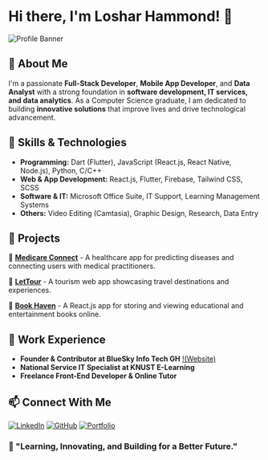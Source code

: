 # Hi there, I'm Loshar Hammond! 👋

![Profile Banner](https://avatars.githubusercontent.com/u/126801525?s=400&u=982dd1cd7507ec2c22a6c2e9f0a09520cf3f67d2&v=4)

## 🚀 About Me
I'm a passionate **Full-Stack Developer**, **Mobile App Developer**, and **Data Analyst** with a strong foundation in **software development, IT services, and data analytics**. As a Computer Science graduate, I am dedicated to building **innovative solutions** that improve lives and drive technological advancement.

## 🔧 Skills & Technologies
- **Programming:** Dart (Flutter), JavaScript (React.js, React Native, Node.js), Python, C/C++
- **Web & App Development:** React.js, Flutter, Firebase, Tailwind CSS, SCSS
- **Software & IT:** Microsoft Office Suite, IT Support, Learning Management Systems
- **Others:** Video Editing (Camtasia), Graphic Design, Research, Data Entry

## 📂 Projects
🔹 **[Medicare Connect](https://github.com/LosharHammond/Medicare-Connect)** - A healthcare app for predicting diseases and connecting users with medical practitioners.

🔹 **[LetTour](https://github.com/LosharHammond/LetTour)** - A tourism web app showcasing travel destinations and experiences.

🔹 **[Book Haven](https://github.com/LosharHammond/BookHaven)** - A React.js app for storing and viewing educational and entertainment books online.

## 💼 Work Experience
- **Founder & Contributor at BlueSky Info Tech GH** [!(Website)](https://bitgh.netlify.app/)
- **National Service IT Specialist at KNUST E-Learning**
- **Freelance Front-End Developer & Online Tutor**

## 📫 Connect With Me
[![LinkedIn](https://img.shields.io/badge/LinkedIn-0A66C2?style=for-the-badge&logo=linkedin&logoColor=white)](https://linkedin.com/in/losharhammond)
[![GitHub](https://img.shields.io/badge/GitHub-181717?style=for-the-badge&logo=github&logoColor=white)](https://github.com/LosharHammond)
[![Portfolio](https://img.shields.io/badge/Portfolio-FF5722?style=for-the-badge&logo=google-chrome&logoColor=white)](https://losharhammond.github.io/Portfolio)

### 🌱 "Learning, Innovating, and Building for a Better Future."
